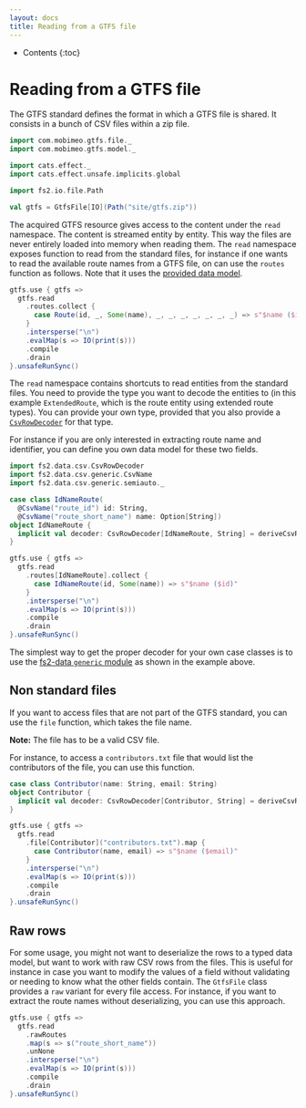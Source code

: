 ```yaml
---
layout: docs
title: Reading from a GTFS file
---
```


* Contents
{:toc}

# Reading from a GTFS file

The GTFS standard defines the format in which a GTFS file is shared. It consists in a bunch of CSV files within a zip file.

```scala mdoc
import com.mobimeo.gtfs.file._
import com.mobimeo.gtfs.model._

import cats.effect._
import cats.effect.unsafe.implicits.global

import fs2.io.file.Path

val gtfs = GtfsFile[IO](Path("site/gtfs.zip"))
```

The acquired GTFS resource gives access to the content under the `read` namespace. The content is streamed entity by entity. This way the files are never entirely loaded into memory when reading them. The `read` namespace exposes function to read from the standard files, for instance if one wants to read the available route names from a GTFS file, on can use the `routes` function as follows. Note that it uses the [provided data model][gtfs-model].

```scala mdoc
gtfs.use { gtfs =>
  gtfs.read
    .routes.collect {
      case Route(id, _, Some(name), _, _, _, _, _, _, _) => s"$name ($id)"
    }
    .intersperse("\n")
    .evalMap(s => IO(print(s)))
    .compile
    .drain
}.unsafeRunSync()
```

The `read` namespace contains shortcuts to read entities from the standard files. You need to provide the type you want to decode the entities to (in this example `ExtendedRoute`, which is the route entity using extended route types). You can provide your own type, provided that you also provide a [`CsvRowDecoder`][csv-row-decoder] for that type.

For instance if you are only interested in extracting route name and identifier, you can define you own data model for these two fields.

```scala mdoc
import fs2.data.csv.CsvRowDecoder
import fs2.data.csv.generic.CsvName
import fs2.data.csv.generic.semiauto._

case class IdNameRoute(
  @CsvName("route_id") id: String,
  @CsvName("route_short_name") name: Option[String])
object IdNameRoute {
  implicit val decoder: CsvRowDecoder[IdNameRoute, String] = deriveCsvRowDecoder
}

gtfs.use { gtfs =>
  gtfs.read
    .routes[IdNameRoute].collect {
      case IdNameRoute(id, Some(name)) => s"$name ($id)"
    }
    .intersperse("\n")
    .evalMap(s => IO(print(s)))
    .compile
    .drain
}.unsafeRunSync()
```

The simplest way to get the proper decoder for your own case classes is to use the [fs2-data `generic` module][fs2-data-generic] as shown in the example above.

## Non standard files

If you want to access files that are not part of the GTFS standard, you can use the `file` function, which takes the file name.

**Note:** The file has to be a valid CSV file.

For instance, to access a `contributors.txt` file that would list the contributors of the file, you can use this function.

```scala mdoc
case class Contributor(name: String, email: String)
object Contributor {
  implicit val decoder: CsvRowDecoder[Contributor, String] = deriveCsvRowDecoder
}

gtfs.use { gtfs =>
  gtfs.read
    .file[Contributor]("contributors.txt").map {
      case Contributor(name, email) => s"$name ($email)"
    }
    .intersperse("\n")
    .evalMap(s => IO(print(s)))
    .compile
    .drain
}.unsafeRunSync()
```

## Raw rows

For some usage, you might not want to deserialize the rows to a typed data model, but want to work with raw CSV rows from the files. This is useful for instance in case you want to modify the values of a field without validating or needing to know what the other fields contain.
The `GtfsFile` class provides a `raw` variant for every file access. For instance, if you want to extract the route names without deserializing, you can use this approach.

```scala mdoc"
gtfs.use { gtfs =>
  gtfs.read
    .rawRoutes
    .map(s => s("route_short_name"))
    .unNone
    .intersperse("\n")
    .evalMap(s => IO(print(s)))
    .compile
    .drain
}.unsafeRunSync()
```

[gtfs-model]: ../../model/
[csv-row-decoder]: https://fs2-data.gnieh.org/documentation/csv/#csvrowdecoder--csvrowencoder
[fs2-data-generic]: https://fs2-data.gnieh.org/documentation/csv/generic/
